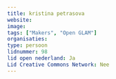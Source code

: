 ```yaml
---
title: kristina petrasova
website: 
image: 
tags: ["Makers", "Open GLAM"]
organisaties:
type: persoon
lidnummer: 98
lid open nederland: Ja
Lid Creative Commons Network: Nee
---
```


